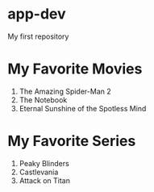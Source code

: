 # app-dev
My first repository
# My Favorite Movies
1. The Amazing Spider-Man 2
2. The Notebook
3. Eternal Sunshine of the Spotless Mind
# My Favorite Series
1. Peaky Blinders
2. Castlevania
3. Attack on Titan

